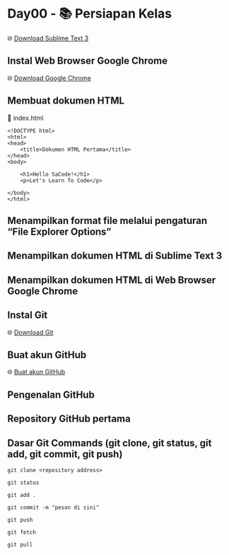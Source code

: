 # Day00 - 📚 Persiapan Kelas

🌐 [Download Sublime Text 3](https://www.sublimetext.com/3)

## Instal Web Browser Google Chrome

🌐 [Download Google Chrome](https://www.google.com/chrome/?brand=YTUH&gclid=CjwKCAjwzeqVBhAoEiwAOrEmzXYpoC7ACfPZ3AOOuvaoES1kgnR1hXLYnbX-rCmfVYFTCzB8XnkkrRoC-gkQAvD_BwE&gclsrc=aw.ds)

## Membuat dokumen HTML 

📄 index.html

	<!DOCTYPE html>
	<html>
	<head>
		<title>Dokumen HTML Pertama</title>
	</head>
	<body>

		<h1>Hello SaCode!</h1>
		<p>Let's Learn To Code</p>

	</body>
	</html>

## Menampilkan format file melalui pengaturan “File Explorer Options”

## Menampilkan dokumen HTML di Sublime Text 3

## Menampilkan dokumen HTML di Web Browser Google Chrome

## Instal Git

🌐 [Download Git](https://git-scm.com/downloads)

## Buat akun GitHub

🌐 [Buat akun GitHub](https://github.com)

## Pengenalan GitHub

## Repository GitHub pertama

## Dasar Git Commands (git clone, git status, git add, git commit, git push)

	git clone <repository address>

	git status

	git add .

	git commit -m "pesan di sini"

	git push

	git fetch

	git pull

